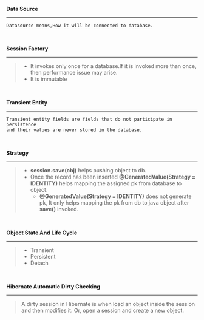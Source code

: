 **Data Source** <hr />

```
Datasource means,How it will be connected to database.
```
<br />

**Session Factory** <hr /> 
> - It invokes only once for a database.If it is invoked more than once, then performance issue may arise.
> - It is immutable

<br />

**Transient Entity** <hr />
```
Transient entity fields are fields that do not participate in persistence
and their values are never stored in the database.
```
<br />

**Strategy** <hr />
> - **session.save(obj)** helps pushing object to db.
> - Once the record has been inserted **@GeneratedValue(Strategy = IDENTITY)** helps mapping the assigned pk from database to object.
>    - **@GeneratedValue(Strategy = IDENTITY)** does not generate pk, It only helps mapping the pk from db to java object after **save()** invoked.

<br />

**Object State And Life Cycle** <hr />
> - Transient
> - Persistent
> - Detach

<br />

**Hibernate Automatic Dirty Checking** <hr />
>A dirty session in Hibernate is when  load an object inside the session and then modifies it. Or, open a session and
> create a new object.